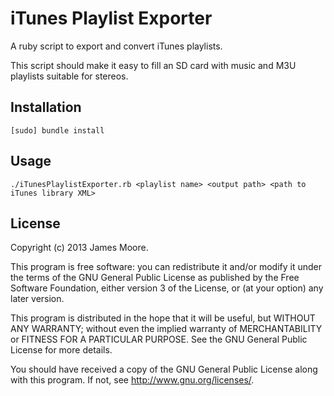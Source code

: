 iTunes Playlist Exporter
==============

A ruby script to export and convert iTunes playlists.

This script should make it easy to fill an SD card with music and M3U playlists suitable for stereos.

Installation
------------

	[sudo] bundle install

Usage
-----

	./iTunesPlaylistExporter.rb <playlist name> <output path> <path to iTunes library XML>

License
-------

Copyright (c) 2013 James Moore.

This program is free software: you can redistribute it and/or modify
it under the terms of the GNU General Public License as published by
the Free Software Foundation, either version 3 of the License, or
(at your option) any later version.

This program is distributed in the hope that it will be useful,
but WITHOUT ANY WARRANTY; without even the implied warranty of
MERCHANTABILITY or FITNESS FOR A PARTICULAR PURPOSE.  See the
GNU General Public License for more details.

You should have received a copy of the GNU General Public License
along with this program.  If not, see <http://www.gnu.org/licenses/>.

